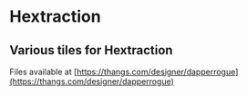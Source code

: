# Hextraction
## Various tiles for Hextraction

Files available at [https://thangs.com/designer/dapperrogue](https://thangs.com/designer/dapperrogue)
